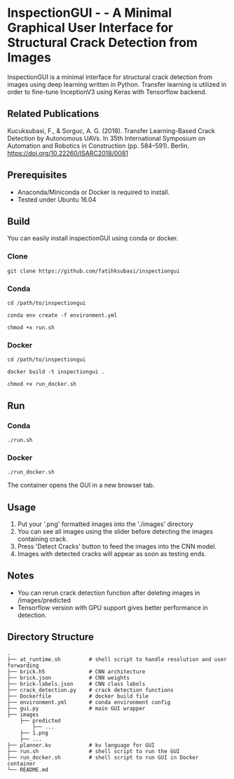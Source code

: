 # InspectionGUI - - A Minimal Graphical User Interface for Structural Crack Detection from Images

InspectionGUI is a minimal interface for structural crack detection from images using deep learning written in Python. Transfer learning is utilized in order to fine-tune InceptionV3 using Keras with Tensorflow backend. 

## Related Publications
Kucuksubasi, F., & Sorguc, A. G. (2018). Transfer Learning-Based Crack Detection by Autonomous UAVs. In 35th International Symposium on Automation and Robotics in Construction (pp. 584–591). Berlin. https://doi.org/10.22260/ISARC2018/0081


## Prerequisites

- Anaconda/Miniconda or Docker is required to install.
- Tested under Ubuntu 16.04

## Build
You can easily install inspectionGUI using conda or docker.
### Clone
```
git clone https://github.com/fatihksubasi/inspectiongui
```
### Conda
```
cd /path/to/inspectiongui
```
```
conda env create -f environment.yml
```
```
chmod +x run.sh
```
### Docker
```
cd /path/to/inspectiongui
```
```
docker build -t inspectiongui .
```
```
chmod +x run_docker.sh
```

## Run
### Conda
```
./run.sh
```
### Docker
```
./run_docker.sh
```
The container opens the GUI in a new browser tab.

## Usage
1. Put your '.png' formatted images into the './images' directory 
2. You can see all images using the slider before detecting the images containing crack.
3. Press 'Detect Cracks' button to feed the images into the CNN model.
4. Images with detected cracks will appear as soon as testing ends.

## Notes

- You can rerun crack detection function after deleting images in /images/predicted
- Tensorflow version with GPU support gives better performance in detection.

## Directory Structure
    .
    ├── at_runtime.sh         # shell script to handle resolution and user forwarding
    ├── brick.h5              # CNN architecture 
    ├── brick.json            # CNN weights 
    ├── brick-labels.json     # CNN class labels
    ├── crack_detection.py    # crack detection functions 
    ├── Dockerfile            # docker build file
    ├── environment.yml       # conda environment config 
    ├── gui.py                # main GUI wrapper 
    ├── images                 
        ├── predicted
            ├── ...
        ├── 1.png
        ├── ...       
    ├── planner.kv            # kv language for GUI   
    ├── run.sh                # shell script to run the GUI
    ├── run_docker.sh         # shell script to run GUI in Docker container
    └── README.md